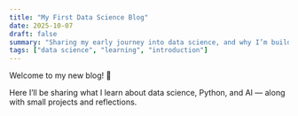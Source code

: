 ```yaml
---
title: "My First Data Science Blog"
date: 2025-10-07
draft: false
summary: "Sharing my early journey into data science, and why I’m building this blog."
tags: ["data science", "learning", "introduction"]
---
```

Welcome to my new blog! 🎉

Here I’ll be sharing what I learn about data science, Python, and AI — along with small projects and reflections.

